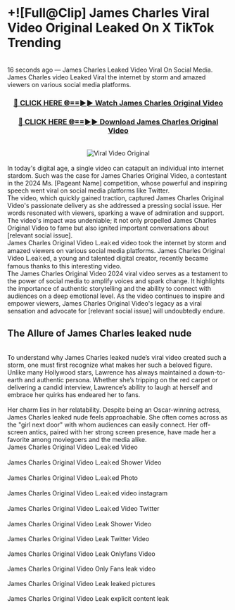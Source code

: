 # +![Full@Clip] James Charles Viral Video Original Leaked On X TikTok Trending
<br>
16 seconds ago — James Charles Leaked Video Viral On Social Media. James Charles video Leaked Viral the internet by storm and amazed viewers on various social media platforms.
<br>
<div align="center">
<h3><a href="https://bestclip.site?title=James_Charles&ref=git" rel="nofollow">🔴 CLICK HERE 🌐==►► Watch James Charles Original Video</a></h3>
<h3><a href="https://bestclip.site?title=James_Charles&ref=git" rel="nofollow">🔴 CLICK HERE 🌐==►► Download James Charles Original Video</a></h3>
<br>
<a href="https://bestclip.site?title=James_Charles&ref=git" rel="nofollow" data-target="animated-image.originalLink"><img src="https://i.ibb.co.com/xMMVF88/686577567.gif" alt="Viral Video Original" style="max-width: 100%; display: inline-block;" data-target="animated-image.originalImage"></a>
</div>
<br>
In today's digital age, a single video can catapult an individual into internet stardom. Such was the case for James Charles Original Video, a contestant in the 2024 Ms. [Pageant Name] competition, whose powerful and inspiring speech went viral on social media platforms like Twitter.
<br>
The video, which quickly gained traction, captured James Charles Original Video's passionate delivery as she addressed a pressing social issue. Her words resonated with viewers, sparking a wave of admiration and support. The video's impact was undeniable; it not only propelled James Charles Original Video to fame but also ignited important conversations about [relevant social issue].
<br>
James Charles Original Video L.ea𝚔ed video took the internet by storm and amazed viewers on various social media platforms. James Charles Original Video L.ea𝚔ed, a young and talented digital creator, recently became famous thanks to this interesting video.
<br>
The James Charles Original Video 2024 viral video serves as a testament to the power of social media to amplify voices and spark change. It highlights the importance of authentic storytelling and the ability to connect with audiences on a deep emotional level. As the video continues to inspire and empower viewers, James Charles Original Video's legacy as a viral sensation and advocate for [relevant social issue] will undoubtedly endure.
<br>
<h2>The Allure of James Charles leaked nude</h2>
<br>
To understand why James Charles leaked nude’s viral video created such a storm, one must first recognize what makes her such a beloved figure. Unlike many Hollywood stars, Lawrence has always maintained a down-to-earth and authentic persona. Whether she’s tripping on the red carpet or delivering a candid interview, Lawrence’s ability to laugh at herself and embrace her quirks has endeared her to fans.
<br><br>
Her charm lies in her relatability. Despite being an Oscar-winning actress, James Charles leaked nude feels approachable. She often comes across as the "girl next door" with whom audiences can easily connect. Her off-screen antics, paired with her strong screen presence, have made her a favorite among moviegoers and the media alike.
<br>
James Charles Original Video L.ea𝚔ed Video
<br><br>
James Charles Original Video L.ea𝚔ed Shower Video
<br><br>
James Charles Original Video L.ea𝚔ed Photo
<br><br>
James Charles Original Video L.ea𝚔ed video instagram
<br><br>
James Charles Original Video L.ea𝚔ed Video Twitter
<br><br>
James Charles Original Video Leak Shower Video
<br><br>
James Charles Original Video Leak Twitter Video
<br><br>
James Charles Original Video Leak Onlyfans Video
<br><br>
James Charles Original Video Only Fans leak video
<br><br>
James Charles Original Video Leak leaked pictures
<br><br>
James Charles Original Video Leak explicit content leak